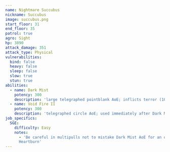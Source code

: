 ```yaml
---
name: Nightmare Succubus
nickname: Succubus
image: succubus.png
start_floor: 31
end_floor: 35
patrol: true
agro: Sight
hp: 3890
attack_damage: 351
attack_type: Physical
vulnerabilities:
  bind: false
  heavy: false
  sleep: false
  slow: true
  stun: true
abilities:
  - name: Dark Mist
    potency: 300
    description: 'large telegraphed pointblank AoE; inflicts terror (10s)'
  - name: Void Fire II
    potency: 300
    description: 'telegraphed circle AoE; used immediately after Dark Mist'
job_specifics:
  SGE:
    difficulty: Easy
    notes:
      - 'Be careful in multipulls not to mistake Dark Mist AoE for an ogre''s
      Heartburn'
---
```

